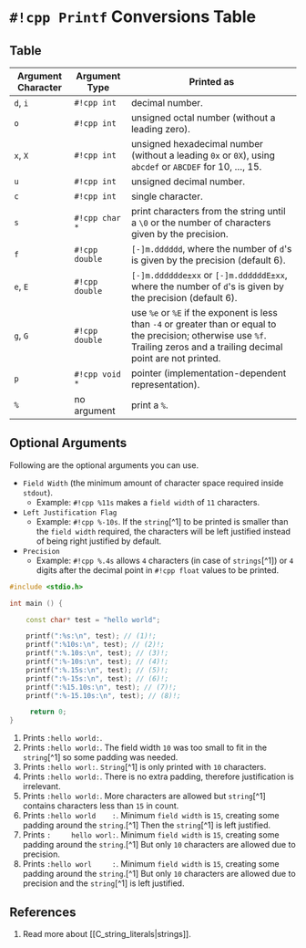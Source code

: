 # `#!cpp Printf` Conversions Table

## Table

| Argument Character | Argument Type  | Printed as                                                                                                                                                                     |
| ------------------ | -------------- | ------------------------------------------------------------------------------------------------------------------------------------------------------------------------------ |
| `d`, `i`           | `#!cpp int`    | decimal number.                                                                                                                                                                |
| `o`                | `#!cpp int`    | unsigned octal number (without a leading zero).                                                                                                                                |
| `x`, `X`           | `#!cpp int`    | unsigned hexadecimal number (without a leading `0x` or `0X`), using `abcdef` or `ABCDEF` for 10, …, 15.                                                                      |
| `u`                | `#!cpp int`    | unsigned decimal number.                                                                                                                                                       |
| `c`                | `#!cpp int`    | single character.                                                                                                                                                              |
| `s`                | `#!cpp char *` | print characters from the string until a `\0` or the number of characters given by the precision.                                                                              |
| `f`                | `#!cpp double` | `[-]m.dddddd`, where the number of `d`'s is given by the precision (default 6).                                                                                                |
| `e`, `E`           | `#!cpp double` | `[-]m.dddddde±xx` or `[-]m.ddddddE±xx`, where the number of `d`'s is given by the precision (default 6).                                                                       |
| `g`, `G`           | `#!cpp double` | use `%e` or `%E` if the exponent is less than `-4` or greater than or equal to the precision; otherwise use `%f`. Trailing zeros and a trailing decimal point are not printed. |
| `p`                | `#!cpp void *` | pointer (implementation-dependent representation).                                                                                                                             |
| `%`                | no argument    | print a `%`.                                                                                                                                                                   |

## Optional Arguments

Following are the optional arguments you can use.
- `Field Width` (the minimum amount of character space required inside `stdout`).
	- Example: `#!cpp %11s` makes a `field width` of `11` characters.
- `Left Justification Flag`
	- Example: `#!cpp %-10s`. If the `string`[^1] to be printed is smaller than the `field width` required, the characters will be left justified instead of being right justified by default.
- `Precision`
	- Example: `#!cpp %.4s` allows `4` characters (in case of `strings`[^1]) or `4` digits after the decimal point in `#!cpp float` values to be printed.

```cpp
#include <stdio.h>

int main () {

    const char* test = "hello world";

    printf(":%s:\n", test); // (1)!;
    printf(":%10s:\n", test); // (2)!;
    printf(":%.10s:\n", test); // (3)!;
    printf(":%-10s:\n", test); // (4)!;
    printf(":%.15s:\n", test); // (5)!;
    printf(":%-15s:\n", test); // (6)!;
    printf(":%15.10s:\n", test); // (7)!;
    printf(":%-15.10s:\n", test); // (8)!;

     return 0;
}

```

1. Prints `:hello world:`.
2. Prints `:hello world:`. The field width `10` was too small to fit in the `string`[^1] so some padding was needed.
3. Prints `:hello worl:`. `String`[^1] is only printed with `10` characters.
4. Prints `:hello world:`. There is no extra padding, therefore justification is irrelevant.
5. Prints `:hello world:`. More characters are allowed but `string`[^1] contains characters less than `15` in count.
6. Prints `:hello world    :`. Minimum `field width` is `15`, creating some padding around the `string`.[^1] Then the `string`[^1] is left justified.
7. Prints `:     hello worl:`. Minimum `field width` is `15`, creating some padding around the `string`.[^1] But only `10` characters are allowed due to precision.
8. Prints `:hello worl     :`. Minimum `field width` is `15`, creating some padding around the `string`.[^1] But only `10` characters are allowed due to precision and the `string`[^1] is left justified.

## References

1. Read more about [[C_string_literals|strings]].